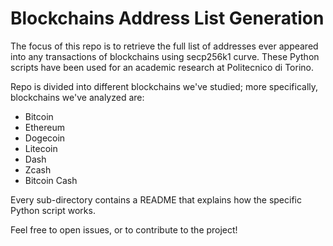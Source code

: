 # Blockchains Address List Generation
The focus of this repo is to retrieve the full list of addresses ever appeared into any transactions of blockchains using secp256k1 curve. 
These Python scripts have been used for an academic research at Politecnico di Torino.

Repo is divided into different blockchains we've studied; more specifically, blockchains we've analyzed are: 
- Bitcoin 
- Ethereum
- Dogecoin
- Litecoin 
- Dash
- Zcash
- Bitcoin Cash

Every sub-directory contains a README that explains how the specific Python script works.

Feel free to open issues, or to contribute to the project!

